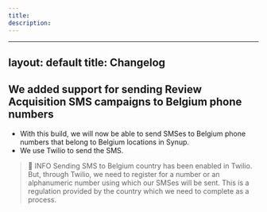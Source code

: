 ```yaml
---
title: 
description:  
---
```


---
layout: default
title: Changelog
---


## We added support for sending Review Acquisition SMS campaigns to Belgium phone numbers

*   With this build, we will now be able to send SMSes to Belgium phone numbers that belong to Belgium locations in Synup. 
*   We use Twilio to send the SMS. 

> **📘**    INFO
>           Sending SMS to Belgium country has been enabled in Twilio. But, through Twilio, we          need to register for a number or an alphanumeric number using which our SMSes will be          sent. This is a regulation provided by the country which we need to complete as a process.

